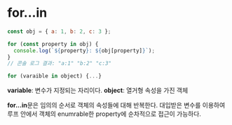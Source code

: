# for...in

```js
const obj = { a: 1, b: 2, c: 3 };

for (const property in obj) {
  console.log(`${property}: ${obj[property]}`);
}
// 콘솔 로그 결과: "a:1" "b:2" "c:3"
```

```js
for (varaible in object) {...}
```

**variable**: 변수가 지정되는 자리이다.
**object**: 열거형 속성을 가진 객체

**for...in**문은 임의의 순서로 객체의 속성들에 대해 반복한다.
대입받은 변수를 이용하여 루프 안에서 객체의 enumrable한 property에 순차적으로 접근이 가능하다.
